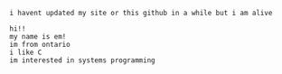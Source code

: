 

``i havent updated my site or this github in a while but i am alive``

```
hi!!
my name is em!
im from ontario
i like C
im interested in systems programming
```

